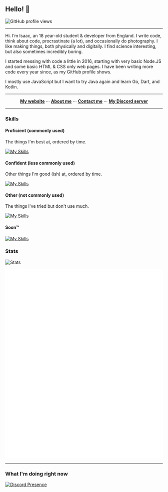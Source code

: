 ## Hello! 👋

![GitHub profile views](https://komarev.com/ghpvc/?username=eartharoid&color=009999&style=for-the-badge) <!-- *(since 20th October 2020)* -->

<hr>

Hi. I’m Isaac, an 18 year-old student & developer from England. I write code, think about code, procrastinate (a lot), and occasionally do photography. I like making things, both physically and digitally. I find science interesting, but also sometimes incredibly boring.

I started messing with code a little in 2016, starting with very basic Node.JS and some basic HTML & CSS only web pages. I have been writing more code every year since, as my GitHub profile shows.

I mostly use JavaScript but I want to try Java again and learn Go, Dart, and Kotlin.

<hr>

<p align="center">
  <b><a href="https://eartharoid.me">My website</a></b>
    ···  
  <b><a href="https://eartharoid.me/about">About me</a></b>
    ···  
  <b><a href="https://eartharoid.me/contact">Contact me</a></b>
    ···  
  <b><a href="https://go.eartharoid.me/discord">My Discord server</a></b>
</p>

<hr>


### Skills

#### Proficient (commonly used)

The things I'm best at, ordered by time.

[![My Skills](https://skillicons.dev/icons?i=raspberrypi,html,css,js,github,md,nodejs,discord,bots,cloudflare,git,nginx,vscode,regex,mysql,prisma,netlify,tailwind)](https://skillicons.dev)

#### Confident (less commonly used)

Other things I'm good (ish) at, ordered by time.

[![My Skills](https://skillicons.dev/icons?i=codepen,py,express,linux,vue,firebase,supabase,ts,grafana,svelte,svg)](https://skillicons.dev)

#### Other (not commonly used)

The things I've tried but don't use much.

[![My Skills](https://skillicons.dev/icons?i=wordpress,php,java,eclipse,bootstrap,jquery,sass,deno,figma,materialui,react,nextjs,bash,powershell,prometheus,sass)](https://skillicons.dev)

#### Soon™️

[![My Skills](https://skillicons.dev/icons?i=docker,go,mongodb,nuxtjs,kotlin,dart,flutter,workers,remix)](https://skillicons.dev)

### Stats

![Stats](https://github-readme-stats.vercel.app/api?username=eartharoid&show_icons=true&hide_title=true&bg_color=30,41E296,00C4EE&title_color=fff&text_color=fff)

[![Metrics](https://raw.githubusercontent.com/eartharoid/eartharoid/master/github-metrics.svg)](https://metrics.lecoq.io/about/eartharoid)

<hr>

### What I'm doing right now

[![Discord Presence](https://lanyard-profile-readme.vercel.app/api/319467558166069248)](https://discord.com/users/319467558166069248)
